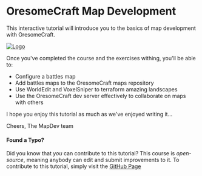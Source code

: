 OresomeCraft Map Development
======

This interactive tutorial will introduce you to the basics of map development with OresomeCraft.

[![Logo](https://raw.github.com/OresomeCraft/MapsPlugin-wiki/master/assets/logo.gif)](https://raw.github.com/OresomeCraft/MapsPlugin-wiki/master/assets/logo.gif)

Once you've completed the course and the exercises withing, you'll be able to:

- Configure a battles map
- Add battles maps to the OresomeCraft maps repository
- Use WorldEdit and VoxelSniper to terraform amazing landscapes
- Use the OresomeCraft dev server effectively to collaborate on maps with others

I hope you enjoy this tutorial as much as we've enjoyed writing it...

Cheers,
The MapDev team

#### Found a Typo?
Did you know that *you* can contribute to this tutorial?
This course is *open-source*, meaning anybody can edit and submit improvements to it.
To contribute to this tutorial, simply visit the [GitHub Page](http://github.com/OresomeCraft/MapsPlugin-wiki)
